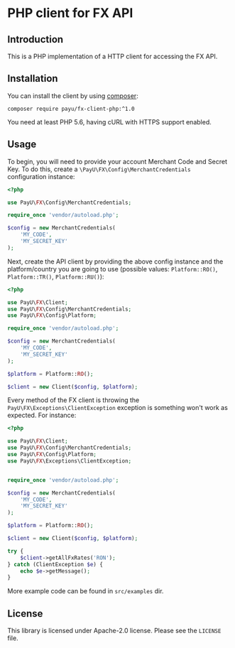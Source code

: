 # PHP client for FX API 

## Introduction

This is a PHP implementation of a HTTP client for accessing the FX API.

## Installation

You can install the client by using [composer](https://getcomposer.org/):

```
composer require payu/fx-client-php:^1.0
```

You need at least PHP 5.6, having cURL with HTTPS support enabled.

## Usage

To begin, you will need to provide your account Merchant Code and Secret Key. To do this, create a `\PayU\FX\Config\MerchantCredentials` configuration instance:

```php
<?php

use PayU\FX\Config\MerchantCredentials;

require_once 'vendor/autoload.php';

$config = new MerchantCredentials(
    'MY_CODE',
    'MY_SECRET_KEY'
);
```

Next, create the API client by providing the above config instance and the platform/country you are going to use (possible values: `Platform::RO()`, `Platform::TR()`, `Platform::RU()`):

```php
<?php

use PayU\FX\Client;
use PayU\FX\Config\MerchantCredentials;
use PayU\FX\Config\Platform;

require_once 'vendor/autoload.php';

$config = new MerchantCredentials(
    'MY_CODE',
    'MY_SECRET_KEY'
);

$platform = Platform::RO();

$client = new Client($config, $platform);
```

Every method of the FX client is throwing the `PayU\FX\Exceptions\ClientException` exception is something won't work as expected. For instance:

```php
<?php

use PayU\FX\Client;
use PayU\FX\Config\MerchantCredentials;
use PayU\FX\Config\Platform;
use PayU\FX\Exceptions\ClientException;


require_once 'vendor/autoload.php';

$config = new MerchantCredentials(
    'MY_CODE',
    'MY_SECRET_KEY'
);

$platform = Platform::RO();

$client = new Client($config, $platform);

try {
    $client->getAllFxRates('RON');
} catch (ClientException $e) {
    echo $e->getMessage();
}
```

More example code can be found in `src/examples` dir.

## License

This library is licensed under Apache-2.0 license. Please see the `LICENSE` file.